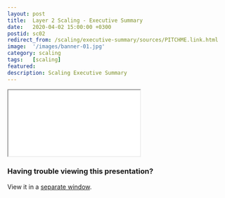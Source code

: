```yaml
---
layout: post
title:  Layer 2 Scaling - Executive Summary
date:   2020-04-02 15:00:00 +0300
postid: sc02
redirect_from: /scaling/executive-summary/sources/PITCHME.link.html
image:  '/images/banner-01.jpg'
category: scaling
tags:   [scaling]
featured:
description: Scaling Executive Summary
---
```


<iframe class="tlu-iframe" src="/images/scaling/executive-summary/PITCHME.html"></iframe>

### Having trouble viewing this presentation?

View it in a [separate window](/images/scaling/executive-summary/PITCHME.html).
